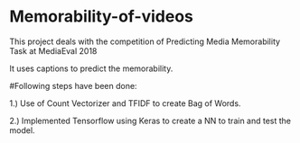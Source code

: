 # Memorability-of-videos
This project deals with the competition of Predicting Media Memorability Task at MediaEval 2018

It uses captions to predict the memorability. 

#Following steps have been done:

1.) Use of Count Vectorizer and TFIDF to create Bag of Words.

2.) Implemented Tensorflow using Keras to create a NN to train and test the model.

